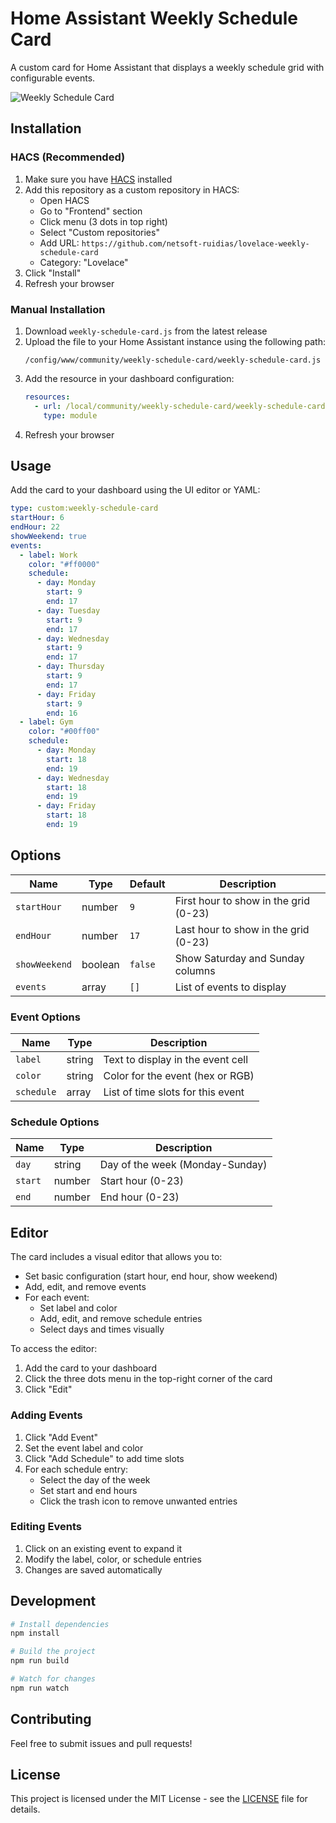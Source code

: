 # Home Assistant Weekly Schedule Card

A custom card for Home Assistant that displays a weekly schedule grid with configurable events.

![Weekly Schedule Card](screenshots/example.png)

## Installation

### HACS (Recommended)

1. Make sure you have [HACS](https://hacs.xyz) installed
2. Add this repository as a custom repository in HACS:
   - Open HACS
   - Go to "Frontend" section
   - Click menu (3 dots in top right)
   - Select "Custom repositories"
   - Add URL: `https://github.com/netsoft-ruidias/lovelace-weekly-schedule-card`
   - Category: "Lovelace"
3. Click "Install"
4. Refresh your browser

### Manual Installation

1. Download `weekly-schedule-card.js` from the latest release
2. Upload the file to your Home Assistant instance using the following path:
   ```
   /config/www/community/weekly-schedule-card/weekly-schedule-card.js
   ```
3. Add the resource in your dashboard configuration:
   ```yaml
   resources:
     - url: /local/community/weekly-schedule-card/weekly-schedule-card.js
       type: module
   ```
4. Refresh your browser

## Usage

Add the card to your dashboard using the UI editor or YAML:

```yaml
type: custom:weekly-schedule-card
startHour: 6
endHour: 22
showWeekend: true
events:
  - label: Work
    color: "#ff0000"
    schedule:
      - day: Monday
        start: 9
        end: 17
      - day: Tuesday
        start: 9
        end: 17
      - day: Wednesday
        start: 9
        end: 17
      - day: Thursday
        start: 9
        end: 17
      - day: Friday
        start: 9
        end: 16
  - label: Gym
    color: "#00ff00"
    schedule:
      - day: Monday
        start: 18
        end: 19
      - day: Wednesday
        start: 18
        end: 19
      - day: Friday
        start: 18
        end: 19
```

## Options

| Name          | Type    | Default | Description                           |
| ------------- | ------- | ------- | ------------------------------------- |
| `startHour`   | number  | `9`     | First hour to show in the grid (0-23) |
| `endHour`     | number  | `17`    | Last hour to show in the grid (0-23)  |
| `showWeekend` | boolean | `false` | Show Saturday and Sunday columns      |
| `events`      | array   | `[]`    | List of events to display             |

### Event Options

| Name       | Type   | Description                       |
| ---------- | ------ | --------------------------------- |
| `label`    | string | Text to display in the event cell |
| `color`    | string | Color for the event (hex or RGB)  |
| `schedule` | array  | List of time slots for this event |

### Schedule Options

| Name    | Type   | Description                     |
| ------- | ------ | ------------------------------- |
| `day`   | string | Day of the week (Monday-Sunday) |
| `start` | number | Start hour (0-23)               |
| `end`   | number | End hour (0-23)                 |

## Editor

The card includes a visual editor that allows you to:

- Set basic configuration (start hour, end hour, show weekend)
- Add, edit, and remove events
- For each event:
  - Set label and color
  - Add, edit, and remove schedule entries
  - Select days and times visually

To access the editor:

1. Add the card to your dashboard
2. Click the three dots menu in the top-right corner of the card
3. Click "Edit"

### Adding Events

1. Click "Add Event"
2. Set the event label and color
3. Click "Add Schedule" to add time slots
4. For each schedule entry:
   - Select the day of the week
   - Set start and end hours
   - Click the trash icon to remove unwanted entries

### Editing Events

1. Click on an existing event to expand it
2. Modify the label, color, or schedule entries
3. Changes are saved automatically

## Development

```bash
# Install dependencies
npm install

# Build the project
npm run build

# Watch for changes
npm run watch
```

## Contributing

Feel free to submit issues and pull requests!

## License

This project is licensed under the MIT License - see the [LICENSE](LICENSE) file for details.
